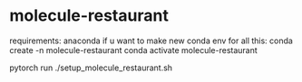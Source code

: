 # molecule-restaurant

requirements:
anaconda
if u want to make new conda env for all this:
conda create -n molecule-restaurant
conda activate molecule-restaurant

pytorch
run ./setup_molecule_restaurant.sh
